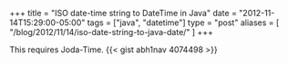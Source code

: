 +++
title = "ISO date-time string to DateTime in Java"
date = "2012-11-14T15:29:00-05:00"
tags = ["java", "datetime"]
type = "post"
aliases = [
  "/blog/2012/11/14/iso-date-string-to-java-date/"
]
+++

This requires Joda-Time.
{{< gist abh1nav 4074498 >}}
